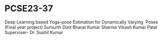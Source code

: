 # PCSE23-37
Deep Learning based Yoga-pose  Estimation for Dynamically Varying  Poses (Final year project)
Sumurth Dixit 
Bharat Kumar Sharma
Vikash Kumar Patel 
Superviser- Dr. Sushil Kumar
